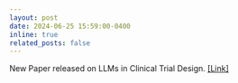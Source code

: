 ```yaml
---
layout: post
date: 2024-06-25 15:59:00-0400
inline: true
related_posts: false
---
```


New Paper released on LLMs in Clinical Trial Design.  [[Link]](https://arxiv.org/abs/2406.17888) 
